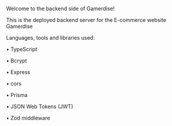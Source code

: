Welcome to the backend side of Gamerdise!

This is the deployed backend server for the E-commerce website Gamerdise

Languages, tools and libraries used:

• TypeScript

• Bcrypt

• Express

• cors

• Prisma

• JSON Web Tokens (JWT)

• Zod middleware
